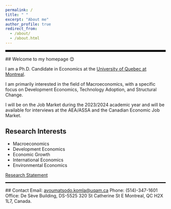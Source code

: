```yaml
---
permalink: /
title: " "
excerpt: "About me"
author_profile: true
redirect_from: 
  - /about/
  - /about.html
---
```

<hr style="border-top: 5px solid #000;">
## Welcome to my homepage 😊

 I am a Ph.D. Candidate in Economics at the [University of Quebec at Montreal](https://uqam.ca/en/information/about/). 

 I am primarily interested in the field of Macroeconomics, with a specific focus on Development Economics, Technology Adoption, and Structural Change.

 I will be on the Job Market during the 2023/2024 academic year and will be available for interviews at the AEA/ASSA and the Canadian Economic Job Market.

## Research Interests
* Macroeconomics
* Development Economics
* Economic Growth
* International Economics
* Environmental Economics
  
[Research Statement](http://avoumatsodo.github.io/files/research_statement.pdf)

<hr style="border-top: 2px dotted #000;">
## Contact
Email: <a href="mailto:avoumatsodo.komla@uqam.ca">avoumatsodo.komla@uqam.ca</a>  
Phone: (514)-347-1601  
Office: De Sève Building, DS-5525  
320 St Catherine St E  
Montreal, QC H2X 1L7, Canada.  

